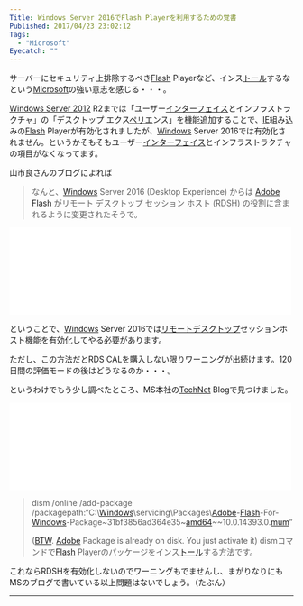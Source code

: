 ```yaml
---
Title: Windows Server 2016でFlash Playerを利用するための覚書
Published: 2017/04/23 23:02:12
Tags:
  - "Microsoft"
Eyecatch: ""
---
```

<p>サーバーにセキュリティ上排除するべき<a class="keyword" href="http://d.hatena.ne.jp/keyword/Flash">Flash</a> Playerなど、インス<a class="keyword" href="http://d.hatena.ne.jp/keyword/%A5%C8%A1%BC%A5%EB">トール</a>するなという<a class="keyword" href="http://d.hatena.ne.jp/keyword/Microsoft">Microsoft</a>の強い意志を感じる・・・。</p>

<p><a class="keyword" href="http://d.hatena.ne.jp/keyword/Windows%20Server%202012">Windows Server 2012</a> R2までは「ユーザー<a class="keyword" href="http://d.hatena.ne.jp/keyword/%A5%A4%A5%F3%A5%BF%A1%BC%A5%D5%A5%A7%A5%A4%A5%B9">インターフェイス</a>とインフラストラクチャ」の「デスクトップ エクス<a class="keyword" href="http://d.hatena.ne.jp/keyword/%A5%DA%A5%EA%A5%A8">ペリエ</a>ンス」を機能追加することで、<a class="keyword" href="http://d.hatena.ne.jp/keyword/IE">IE</a>組み込みの<a class="keyword" href="http://d.hatena.ne.jp/keyword/Flash">Flash</a> Playerが有効化されましたが、<a class="keyword" href="http://d.hatena.ne.jp/keyword/Windows">Windows</a> Server 2016では有効化されません。というかそもそもユーザー<a class="keyword" href="http://d.hatena.ne.jp/keyword/%A5%A4%A5%F3%A5%BF%A1%BC%A5%D5%A5%A7%A5%A4%A5%B9">インターフェイス</a>とインフラストラクチャの項目がなくなってます。</p>

<p>山市良さんのブログによれば</p>

<blockquote><p>なんと、<a class="keyword" href="http://d.hatena.ne.jp/keyword/Windows">Windows</a> Server 2016 (Desktop Experience) からは <a class="keyword" href="http://d.hatena.ne.jp/keyword/Adobe">Adobe</a> <a class="keyword" href="http://d.hatena.ne.jp/keyword/Flash">Flash</a> がリモート デスクトップ セッション ホスト (RDSH) の役割に含まれるように変更されたそうで。</p></blockquote>

<p><iframe src="//hatenablog-parts.com/embed?url=http%3A%2F%2Fyamanxworld.blogspot.jp%2F2016%2F12%2Fwindows-server-2016-adobe-flash.html" title="Windows Server 2016 と Adobe Flash" class="embed-card embed-webcard" scrolling="no" frameborder="0" style="display: block; width: 100%; height: 155px; max-width: 500px; margin: 10px 0px;"></iframe></p>

<p>ということで、<a class="keyword" href="http://d.hatena.ne.jp/keyword/Windows">Windows</a> Server 2016では<a class="keyword" href="http://d.hatena.ne.jp/keyword/%A5%EA%A5%E2%A1%BC%A5%C8%A5%C7%A5%B9%A5%AF%A5%C8%A5%C3%A5%D7">リモートデスクトップ</a>セッションホスト機能を有効化してやる必要があります。</p>

<p>ただし、この方法だとRDS CALを購入しない限りワーニングが出続けます。120日間の評価モードの後はどうなるのか・・・。</p>

<p>というわけでもう少し調べたところ、MS本社の<a class="keyword" href="http://d.hatena.ne.jp/keyword/TechNet">TechNet</a> Blogで見つけました。</p>

<p><iframe src="//hatenablog-parts.com/embed?url=https%3A%2F%2Fblogs.technet.microsoft.com%2Fbernhard_frank%2F2016%2F11%2F24%2Fadd-flash-player-to-server-2016%2F" title="How to add the Adobe Flash Player / Shockwave Plugin for IE on Windows Server 2016" class="embed-card embed-webcard" scrolling="no" frameborder="0" style="display: block; width: 100%; height: 155px; max-width: 500px; margin: 10px 0px;"></iframe></p>

<blockquote><p>dism /online /add-package /packagepath:&ldquo;C:\<a class="keyword" href="http://d.hatena.ne.jp/keyword/Windows">Windows</a>\servicing\Packages\<a class="keyword" href="http://d.hatena.ne.jp/keyword/Adobe">Adobe</a>-<a class="keyword" href="http://d.hatena.ne.jp/keyword/Flash">Flash</a>-For-<a class="keyword" href="http://d.hatena.ne.jp/keyword/Windows">Windows</a>-Package~31bf3856ad364e35~<a class="keyword" href="http://d.hatena.ne.jp/keyword/amd64">amd64</a>~~10.0.14393.0.<a class="keyword" href="http://d.hatena.ne.jp/keyword/mum">mum</a>&rdquo;</p>

<p>(<a class="keyword" href="http://d.hatena.ne.jp/keyword/BTW">BTW</a>. <a class="keyword" href="http://d.hatena.ne.jp/keyword/Adobe">Adobe</a> Package is already on disk. You just activate it)
dismコマンドで<a class="keyword" href="http://d.hatena.ne.jp/keyword/Flash">Flash</a> Playerのパッケージをインス<a class="keyword" href="http://d.hatena.ne.jp/keyword/%A5%C8%A1%BC%A5%EB">トール</a>する方法です。</p></blockquote>

<p>これならRDSHを有効化しないのでワーニングもでませんし、まがりなりにもMSのブログで書いている以上問題はないでしょう。（たぶん）</p>

***